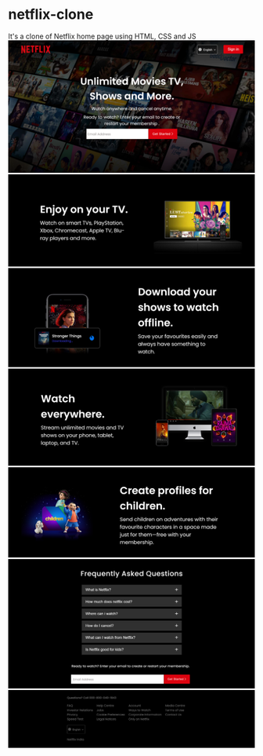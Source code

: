 # netflix-clone
It's a clone of Netflix home page using HTML, CSS and JS
<img src="https://github.com/johnathi/netflix-clone/blob/main/imgs/netflix1.png">
<img src="https://github.com/johnathi/netflix-clone/blob/main/imgs/netflix2.png">
<img src="https://github.com/johnathi/netflix-clone/blob/main/imgs/netfilx3.png">
<img src="https://github.com/johnathi/netflix-clone/blob/main/imgs/netflix4.png">
<img src="https://github.com/johnathi/netflix-clone/blob/main/imgs/netflix5.png">
<img src="https://github.com/johnathi/netflix-clone/blob/main/imgs/netflix6.png">
<img src="https://github.com/johnathi/netflix-clone/blob/main/imgs/netflix7.png">
